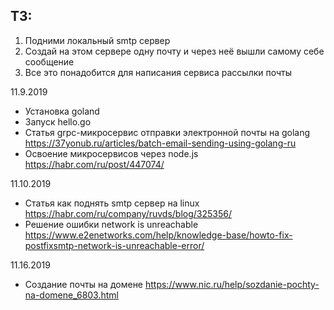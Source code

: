ТЗ:
---
1. Подними локальный smtp сервер
2. Создай на этом сервере одну почту и через неё вышли самому себе сообщение
3. Все это понадобится для написания сервиса рассылки почты

11.9.2019
- Установка goland
- Запуск hello.go
- Статья grpc-микросервис отправки электронной почты на golang https://37yonub.ru/articles/batch-email-sending-using-golang-ru
- Освоение микросервисов через node.js https://habr.com/ru/post/447074/

11.10.2019
- Статья как поднять smtp сервер на linux https://habr.com/ru/company/ruvds/blog/325356/
- Решение ошибки network is unreachable https://www.e2enetworks.com/help/knowledge-base/howto-fix-postfixsmtp-network-is-unreachable-error/

11.16.2019
- Создание почты на домене https://www.nic.ru/help/sozdanie-pochty-na-domene_6803.html